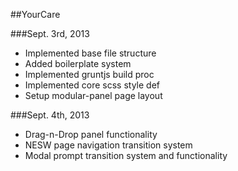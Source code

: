 ##YourCare

###Sept. 3rd, 2013
* Implemented base file structure
* Added boilerplate system
* Implemented gruntjs build proc
* Implemented core scss style def
* Setup modular-panel page layout

###Sept. 4th, 2013
* Drag-n-Drop panel functionality
* NESW page navigation transition system
* Modal prompt transition system and functionality

